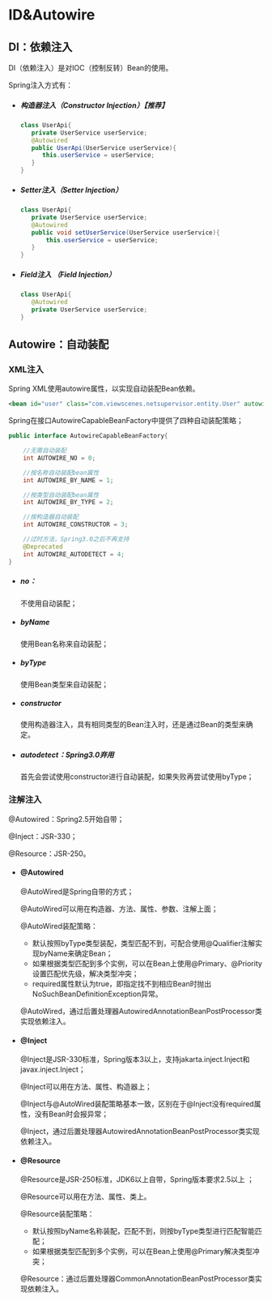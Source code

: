 # ID&Autowire



## DI：依赖注入

DI（依赖注入）是对IOC（控制反转）Bean的使用。

Spring注入方式有：

- ##### 构造器注入（Constructor Injection）【推荐】

  ````java
  class UserApi{
     private UserService userService;
     @Autowired
     public UserApi(UserService userService){
        this.userService = userService;
     }
  }
  ````

- ##### Setter注入（Setter Injection）

  ```java
  class UserApi{
     private UserService userService;
     @Autowired
     public void setUserService(UserService userService){
         this.userService = userService;
     }
  }
  ```

- ##### Field注入 （Field Injection）

  ```java
  class UserApi{
     @Autowired
     private UserService userService;
  }
  ```



## Autowire：自动装配

### XML注入

Spring XML使用autowire属性，以实现自动装配Bean依赖。

```xml
<bean id="user" class="com.viewscenes.netsupervisor.entity.User" autowire="byName"></bean>
```

Spring在接口AutowireCapableBeanFactory中提供了四种自动装配策略；

```java
public interface AutowireCapableBeanFactory{

	//无需自动装配
	int AUTOWIRE_NO = 0;

	//按名称自动装配bean属性
	int AUTOWIRE_BY_NAME = 1;

	//按类型自动装配bean属性
	int AUTOWIRE_BY_TYPE = 2;

	//按构造器自动装配
	int AUTOWIRE_CONSTRUCTOR = 3;

	//过时方法，Spring3.0之后不再支持
	@Deprecated
	int AUTOWIRE_AUTODETECT = 4;
}
```

- ##### no：

  不使用自动装配；

- ##### byName

  使用Bean名称来自动装配；

- ##### byType

  使用Bean类型来自动装配；

- ##### constructor

  使用构造器注入，具有相同类型的Bean注入时，还是通过Bean的类型来确定。

- ##### autodetect：Spring3.0弃用

  首先会尝试使用constructor进行自动装配，如果失败再尝试使用byType；

### 注解注入

@Autowired：Spring2.5开始自带；

@Inject：JSR-330；

@Resource：JSR-250。

- #### @Autowired

  @AutoWired是Spring自带的方式；

  @AutoWired可以用在构造器、方法、属性、参数、注解上面；

  @AutoWired装配策略：

  - 默认按照byType类型装配，类型匹配不到，可配合使用@Qualifier注解实现byName来确定Bean；
  - 如果根据类型匹配到多个实例，可以在Bean上使用@Primary、@Priority设置匹配优先级，解决类型冲突；
  - required属性默认为true，即指定找不到相应Bean时抛出NoSuchBeanDefinitionException异常。

  @AutoWired，通过后置处理器AutowiredAnnotationBeanPostProcessor类实现依赖注入。

  

- #### @Inject

  @Inject是JSR-330标准，Spring版本3以上，支持jakarta.inject.Inject和javax.inject.Inject；

  @Inject可以用在方法、属性、构造器上；

  @Inject与@AutoWired装配策略基本一致，区别在于@Inject没有required属性，没有Bean时会报异常；

  @Inject，通过后置处理器AutowiredAnnotationBeanPostProcessor类实现依赖注入。

  

- #### @Resource

  @Resource是JSR-250标准，JDK6以上自带，Spring版本要求2.5以上 ；

  @Resource可以用在方法、属性、类上。

  @Resource装配策略：

  - 默认按照byName名称装配，匹配不到，则按byType类型进行匹配智能匹配；
  - 如果根据类型匹配到多个实例，可以在Bean上使用@Primary解决类型冲突；

  @Resource：通过后置处理器CommonAnnotationBeanPostProcessor类实现依赖注入。

  

  